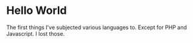 Hello World
===========

The first things I've subjected various languages to. Except for PHP and
Javascript. I lost those.
